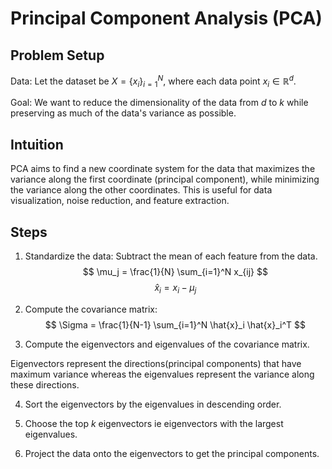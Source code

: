 # Principal Component Analysis (PCA)

## Problem Setup

Data: Let the dataset be $X = \{x_i\}_{i=1}^N$, where each data point $x_i \in \mathbb{R}^d$.

Goal: We want to reduce the dimensionality of the data from $d$ to $k$ while preserving as much of the data's variance as possible.

## Intuition

PCA aims to find a new coordinate system for the data that maximizes the variance along the first coordinate (principal component), while minimizing the variance along the other coordinates. This is useful for data visualization, noise reduction, and feature extraction.

## Steps

1. Standardize the data: Subtract the mean of each feature from the data.
 $$
 \mu_j = \frac{1}{N} \sum_{i=1}^N x_{ij}
 $$
 $$
 \hat{x}_i = x_i - \mu_j
 $$

2. Compute the covariance matrix:
 $$
 \Sigma = \frac{1}{N-1} \sum_{i=1}^N \hat{x}_i \hat{x}_i^T
 $$

3. Compute the eigenvectors and eigenvalues of the covariance matrix.

Eigenvectors represent the directions(principal components) that have maximum variance whereas the eigenvalues represent the variance along these directions.


4. Sort the eigenvectors by the eigenvalues in descending order.

5. Choose the top $k$ eigenvectors ie eigenvectors with the largest eigenvalues.

6. Project the data onto the eigenvectors to get the principal components.

